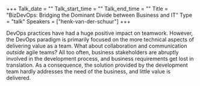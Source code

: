 +++
Talk_date = ""
Talk_start_time = ""
Talk_end_time = ""
Title = "BizDevOps: Bridging the Dominant Divide between Business and IT"
Type = "talk"
Speakers = ["henk-van-der-schuur"]
+++

DevOps practices have had a huge positive impact on teamwork. However, the DevOps paradigm is primarily focused on the more technical aspects of delivering value as a team. What about collaboration and communication _outside_ agile teams? All too often, business stakeholders are abruptly involved in the development process, and business requirements get lost in translation. As a consequence, the solution provided by the development team hardly addresses the need of the business, and little value is delivered.
